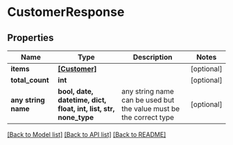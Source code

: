 # CustomerResponse


## Properties
Name | Type | Description | Notes
------------ | ------------- | ------------- | -------------
**items** | [**[Customer]**](Customer.md) |  | [optional] 
**total_count** | **int** |  | [optional] 
**any string name** | **bool, date, datetime, dict, float, int, list, str, none_type** | any string name can be used but the value must be the correct type | [optional]

[[Back to Model list]](../README.md#documentation-for-models) [[Back to API list]](../README.md#documentation-for-api-endpoints) [[Back to README]](../README.md)



